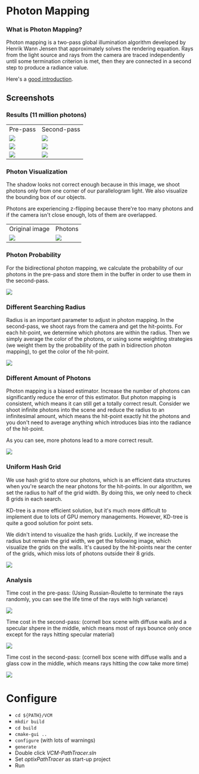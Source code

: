 # Photon Mapping

### What is Photon Mapping?

Photon mapping is a two-pass global illumination algorithm developed by Henrik Wann Jensen that approximately solves the rendering equation. Rays from the light source and rays from the camera are traced independently until some termination criterion is met, then they are connected in a second step to produce a radiance value.

Here's a [good introduction](https://web.cs.wpi.edu/~emmanuel/courses/cs563/write_ups/zackw/photon_mapping/PhotonMapping.html).

Screenshots
-----------

### Results (11 million photons)

<table class="image">
<tr>
	<td>Pre-pass</td>
	<td>Second-pass</td>
</tr>
<tr>
	<td><img src="VCM/img/p00.jpg"/></td>
	<td><img src="VCM/img/p01.jpg"/></td>
</tr>
<tr>
	<td><img src="VCM/img/p02.jpg"/></td>
	<td><img src="VCM/img/p03.jpg"/></td>
</tr>
<tr>
	<td><img src="VCM/img/p04.jpg"/></td>
	<td><img src="VCM/img/p05.jpg"/></td>
</tr>
</table>

### Photon Visualization

The shadow looks not correct enough because in this image, we shoot photons only from one corner of our parallelogram light. We also visualize the bounding box of our objects.

Photons are experiencing z-flipping because there're too many photons and if the camera isn't close enough, lots of them are overlapped.

<table class="image">
<tr>
	<td>Original image</td>
	<td>Photons</td>
</tr>
<tr>
	<td><img src="VCM/img/bbox0.jpg"/></td>
	<td><img src="VCM/img/2.gif"/></td>
</tr>
</table>

### Photon Probability

For the bidirectional photon mapping, we calculate the probability of our photons in the pre-pass and store them in the buffer in order to use them in the second-pass.

![](VCM/img/probability0.gif)

### Different Searching Radius

Radius is an important parameter to adjust in photon mapping. In the second-pass, we shoot rays from the camera and get the hit-points. For each hit-point, we determine which photons are within the radius. Then we simply average the color of the photons, or using some weighting strategies (we weight them by the probability of the path in bidirection photon mapping), to get the color of the hit-point.

![](VCM/img/radius0.jpg)

### Different Amount of Photons

Photon mapping is a biased estimator. Increase the number of photons can significantly reduce the error of this estimator. But photon mapping is consistent, which means it can still get a totally correct result. Consider we shoot infinite photons into the scene and reduce the radius to an infinitesimal amount, which means the hit-point exactly hit the photons and you don't need to average anything which introduces bias into the radiance of the hit-point.

As you can see, more photons lead to a more correct result.

![](VCM/img/amounts.jpg)

### Uniform Hash Grid

We use hash grid to store our photons, which is an efficient data structures when you're search the near photons for the hit-points. In our algorithm, we set the radius to half of the grid width. By doing this, we only need to check 8 grids in each search.

 KD-tree is a more efficient solution, but it's much more difficult to implement due to lots of GPU memory managements. However, KD-tree is quite a good solution for point sets.

We didn't intend to visualize the hash grids. Luckily, if we increase the radius but remain the grid width, we get the following image, which visualize the grids on the walls. It's caused by the hit-points near the center of the grids, which miss lots of photons outside their 8 grids.

![](VCM/img/pm_bug.PNG)

### Analysis

Time cost in the pre-pass: (Using Russian-Roulette to terminate the rays randomly, you can see the life time of the rays with high variance)

![](VCM/img/chart0.png)

Time cost in the second-pass: (cornell box scene with diffuse walls and a specular shpere in the middle, which means most of rays bounce only once except for the rays hitting specular material)

![](VCM/img/chart1.png)

Time cost in the second-pass: (cornell box scene with diffuse walls and a glass cow in the middle, which means rays hitting the cow take more time)

![](VCM/img/chart2.png)

# Configure

* `cd ${PATH}/VCM`
* `mkdir build`
* `cd build`
* `cmake-gui ..`
* `configure` (with lots of warnings)
* `generate`
* Double click *VCM-PathTracer.sln*
* Set *optixPathTracer* as start-up project
* Run
